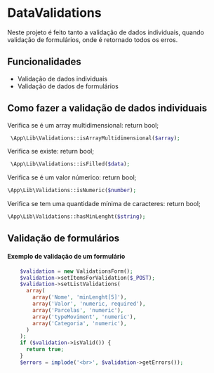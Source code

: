 # DataValidations
Neste projeto é feito tanto a validação de dados individuais, quando validação de formulários, onde é retornado todos os erros.

## Funcionalidades

- Validação de dados individuais
- Validação de dados de formulários

## Como fazer a validação de dados individuais

Verifica se é um array multidimensional: return bool;

```php
 \App\Lib\Validations::isArrayMultidimensional($array);
```

Verifica se existe: return bool;

```php
 \App\Lib\Validations::isFilled($data);
```

Verifica se é um valor númerico: return bool;

```php
\App\Lib\Validations::isNumeric($number);

```

Verifica se tem uma quantidade mínima de caracteres: return bool;

```php
\App\Lib\Validations::hasMinLenght($string);
```


## Validação de formulários

#### Exemplo de validação de um formulário

```php
    $validation = new ValidationsForm();
    $validation->setItemsForValidation($_POST);
    $validation->setListValidations(
      array(
        array('Nome', 'minLenght[5]'),
        array('Valor', 'numeric, required'),
        array('Parcelas', 'numeric'),
        array('typeMoviment', 'numeric'),
        array('Categoria', 'numeric'),
      )
    );
    if ($validation->isValid()) {
      return true;
    }
    $errors = implode('<br>', $validation->getErrors());
```
